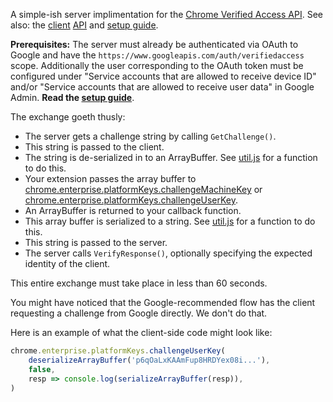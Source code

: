 A simple-ish server implimentation for the [Chrome Verified Access API](https://developers.google.com/chrome/verified-access/overview). See also: the [client](https://developer.chrome.com/docs/extensions/reference/enterprise_platformKeys/#method-challengeMachineKey) [API](https://developer.chrome.com/docs/extensions/reference/enterprise_platformKeys/#method-challengeUserKey) and [setup guide](https://support.google.com/chrome/a/answer/7156268).

**Prerequisites:** The server must already be authenticated via OAuth to Google and have the `https://www.googleapis.com/auth/verifiedaccess` scope. Additionally the user corresponding to the OAuth token must be configured under "Service accounts that are allowed to receive device ID" and/or "Service accounts that are allowed to receive user data" in Google Admin. **Read the [setup guide](https://support.google.com/chrome/a/answer/7156268)**.

The exchange goeth thusly:
* The server gets a challenge string by calling `GetChallenge()`.
* This string is passed to the client.
* The string is de-serialized in to an ArrayBuffer. See [util.js](util.js) for a function to do this.
* Your extension passes the array buffer to [chrome.enterprise.platformKeys.challengeMachineKey](https://developer.chrome.com/docs/extensions/reference/enterprise_platformKeys/#method-challengeMachineKey) or [chrome.enterprise.platformKeys.challengeUserKey](https://developer.chrome.com/docs/extensions/reference/enterprise_platformKeys/#method-challengeUserKey).
* An ArrayBuffer is returned to your callback function.
* This array buffer is serialized to a string. See [util.js](util.js) for a function to do this.
* This string is passed to the server.
* The server calls `VerifyResponse()`, optionally specifying the expected identity of the client.

This entire exchange must take place in less than 60 seconds.

You might have noticed that the Google-recommended flow has the client requesting a challenge from Google directly. We don't do that.

Here is an example of what the client-side code might look like:
```javascript
chrome.enterprise.platformKeys.challengeUserKey(
	deserializeArrayBuffer('p6qOaLxKAAmFup8HRDYex08i...'),
	false,
	resp => console.log(serializeArrayBuffer(resp)),
)
```
